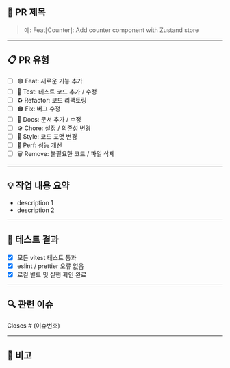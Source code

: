 ## 🧩 PR 제목

> 예: Feat[Counter]: Add counter component with Zustand store

---

## 📋 PR 유형

<!-- 해당되는 항목에 체크해주세요 -->

- [ ] 🟢 Feat: 새로운 기능 추가
- [ ] 🔴 Test: 테스트 코드 추가 / 수정
- [ ] ♻️ Refactor: 코드 리팩토링
- [ ] 🟠 Fix: 버그 수정
- [ ] 🧾 Docs: 문서 추가 / 수정
- [ ] ⚙️ Chore: 설정 / 의존성 변경
- [ ] 🎨 Style: 코드 포맷 변경
- [ ] 🚀 Perf: 성능 개선
- [ ] 🗑️ Remove: 불필요한 코드 / 파일 삭제

---

## 💡 작업 내용 요약

<!-- 핵심적으로 어떤 변화가 있었는지 간단히 작성 -->

- description 1
- description 2

---

## 🧪 테스트 결과

<!-- 테스트 실행 결과나 시나리오를 간단히 남겨주세요 -->

- [x] 모든 vitest 테스트 통과
- [x] eslint / prettier 오류 없음
- [x] 로컬 빌드 및 실행 확인 완료

---

## 🔍 관련 이슈

<!-- 관련된 이슈 번호를 명시 -->

Closes # (이슈번호)

---

## 💬 비고

<!-- 코드 리뷰 시 참고해야 할 추가 정보 -->
